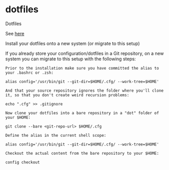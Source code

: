 # dotfiles
Dotfiles

See [here](https://www.atlassian.com/git/tutorials/dotfiles)

Install your dotfiles onto a new system (or migrate to this setup)

If you already store your configuration/dotfiles in a Git repository, on a new system you can migrate to this setup with the following steps:

    Prior to the installation make sure you have committed the alias to your .bashrc or .zsh:
```
alias config='/usr/bin/git --git-dir=$HOME/.cfg/ --work-tree=$HOME'
```
    And that your source repository ignores the folder where you'll clone it, so that you don't create weird recursion problems:
```
echo ".cfg" >> .gitignore
```
    Now clone your dotfiles into a bare repository in a "dot" folder of your $HOME:
```
git clone --bare <git-repo-url> $HOME/.cfg
```
    Define the alias in the current shell scope:
```
alias config='/usr/bin/git --git-dir=$HOME/.cfg/ --work-tree=$HOME'
```
    Checkout the actual content from the bare repository to your $HOME:
```
config checkout
```
